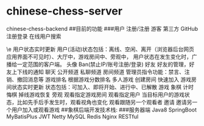 # chinese-chess-server
chinese-chess-backend
##目前的功能
###用户
注册/注册
游客
第三方
GitHub注册登录
在线用户搜索

\e
用户状态实时更新
用户(活动)状态包括：离线、空闲、离开（浏览器后台网页应用界面不可见时）、大厅中，游戏房间中、旁观中，
用户状态在发生变化时，广播给一定范围的客户端。
头像
Ban(禁止IP/账号注册/登录)
好友
好友的管理，好友上下线的通知
聊天
公开频道
私聊频道
房间频道
管理员指令功能：禁言、注销、撤回消息等
游戏排名
根据游戏分数排名
多人游戏
创建房间
快速加入
游戏房间状态实时更新
状态包括：可加入、即将开始、进行中、已解散
游戏
象棋
计时
悔棋
掉线游戏恢复
旁观
观看指定游戏房间
观看指定用户
当目标用户的游戏状态，比如先手后手发生时，观看视角也变化
观看跟随另一个观看者
邀请
邀请另一个用户加入或观看游戏
##象棋后端开发技术栈:
###服务器端
Java8
SpringBoot
MyBatisPlus
JWT
Netty
MySQL
Redis
Nginx
RESTful
